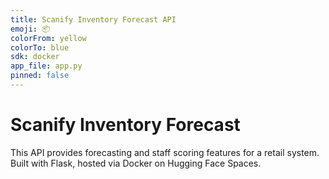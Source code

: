 ```yaml
---
title: Scanify Inventory Forecast API
emoji: 📦
colorFrom: yellow
colorTo: blue
sdk: docker
app_file: app.py
pinned: false
---
```


# Scanify Inventory Forecast

This API provides forecasting and staff scoring features for a retail system.
Built with Flask, hosted via Docker on Hugging Face Spaces.

